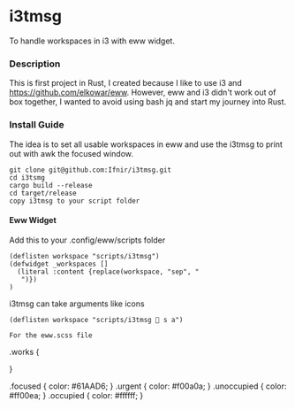 # i3tmsg
To handle workspaces in i3 with eww widget.

### Description

This is first project in Rust, I created because I like to use i3 and https://github.com/elkowar/eww.
However, eww and i3 didn't work out of box together, I wanted to avoid using bash jq and start my journey into Rust.

### Install Guide
The idea is to set all usable workspaces in eww and use the i3tmsg to print out with awk the focused window.
```
git clone git@github.com:Ifnir/i3tmsg.git
cd i3tsmg
cargo build --release
cd target/release
copy i3tmsg to your script folder
```

#### Eww Widget

Add this to your .config/eww/scripts folder

```
(deflisten workspace "scripts/i3tmsg") 
(defwidget _workspaces []
  (literal :content {replace(workspace, "sep", "
   ")})
)
```

i3tmsg can take arguments like icons

```
(deflisten workspace "scripts/i3tmsg  s a") 

For the eww.scss file
```
.works {
   
}

.focused {
  color: #61AAD6;
}
.urgent {
  color: #f00a0a;
}
.unoccupied {
  color: #ff00ea;
}
.occupied {
  color: #ffffff;
}
```
